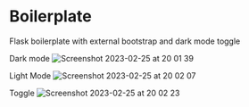 # Boilerplate
Flask boilerplate with external bootstrap and dark mode toggle

Dark mode
![Screenshot 2023-02-25 at 20 01 39](https://user-images.githubusercontent.com/4190302/221377194-a7816eee-87b8-4fac-affb-63679b9c7811.png)

Light Mode
![Screenshot 2023-02-25 at 20 02 07](https://user-images.githubusercontent.com/4190302/221377227-1b170387-d20b-4abe-9e78-83ef9275a9b4.png)

Toggle
![Screenshot 2023-02-25 at 20 02 23](https://user-images.githubusercontent.com/4190302/221377247-b9fb9961-7545-4e7b-90aa-55e2589c6490.png)
